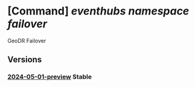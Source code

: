 # [Command] _eventhubs namespace failover_

GeoDR Failover

## Versions

### [2024-05-01-preview](/Resources/mgmt-plane/L3N1YnNjcmlwdGlvbnMve30vcmVzb3VyY2Vncm91cHMve30vcHJvdmlkZXJzL21pY3Jvc29mdC5ldmVudGh1Yi9uYW1lc3BhY2VzL3t9L2ZhaWxvdmVy/2024-05-01-preview.xml) **Stable**

<!-- mgmt-plane /subscriptions/{}/resourcegroups/{}/providers/microsoft.eventhub/namespaces/{}/failover 2024-05-01-preview -->
